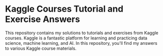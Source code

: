 # Kaggle Courses Tutorial and Exercise Answers

This repository contains my solutions to tutorials and exercises from Kaggle courses. Kaggle is a fantastic platform for learning and practicing data science, machine learning, and AI. In this repository, you'll find my answers to various Kaggle course materials.
